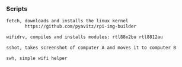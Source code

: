 ### Scripts
```sh
fetch, downloads and installs the linux kernel
       https://github.com/pyavitz/rpi-img-builder
```
```sh       
wifidrv, compiles and installs modules: rtl88x2bu rtl8812au
```
```sh
sshot, takes screenshot of computer A and moves it to computer B
```
```sh
swh, simple wifi helper
